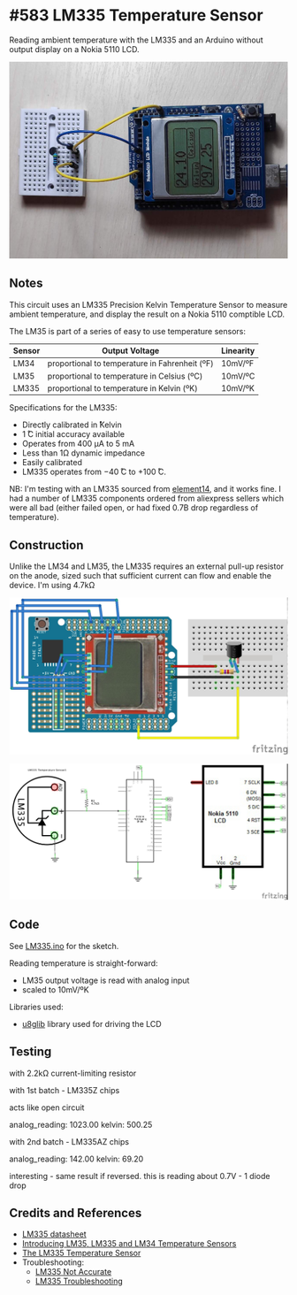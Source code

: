 # #583 LM335 Temperature Sensor

Reading ambient temperature with the LM335 and an Arduino without output display on a Nokia 5110 LCD.

![Build](./assets/LM335_build.jpg?raw=true)

## Notes

This circuit uses an LM335 Precision Kelvin Temperature Sensor to measure ambient temperature,
and display the result on a Nokia 5110 comptible LCD.

The LM35 is part of a series of easy to use temperature sensors:

| Sensor | Output Voltage                                 | Linearity |
|--------|------------------------------------------------|-----------|
| LM34   | proportional to temperature in Fahrenheit (ºF) | 10mV/ºF   |
| LM35   | proportional to temperature in Celsius (ºC)    | 10mV/ºC   |
| LM335  | proportional to temperature in Kelvin (ºK)     | 10mV/ºK   |

Specifications for the LM335:

* Directly calibrated in  ̊Kelvin
* 1 ̊C initial accuracy available
* Operates from 400 μA to 5 mA
* Less than 1Ω dynamic impedance
* Easily calibrated
* LM335 operates from −40 ̊C to +100 ̊C.


NB: I'm testing with an LM335 sourced from [element14](https://sg.element14.com/),
and it works fine. I had a number of LM335 components ordered from aliexpress sellers which were all bad (either failed open, or had fixed 0.7B drop regardless of temperature).

## Construction

Unlike the LM34 and LM35, the LM335 requires an external pull-up resistor on the anode, sized such that sufficient current can flow and enable the device. I'm using 4.7kΩ

![Breadboard](./assets/LM335_bb.jpg?raw=true)

![Schematic](./assets/LM335_schematic.jpg?raw=true)

## Code

See [LM335.ino](./LM335.ino) for the sketch.

Reading temperature is straight-forward:

* LM35 output voltage is read with analog input
* scaled to 10mV/ºK

Libraries used:

* [u8glib](https://github.com/olikraus/U8glib_Arduino) library used for driving the LCD

## Testing

with 2.2kΩ current-limiting resistor

with 1st batch - LM335Z chips

acts like open circuit

analog_reading: 1023.00
kelvin: 500.25


with 2nd batch - LM335AZ chips

analog_reading: 142.00
kelvin: 69.20

interesting - same result if reversed. this is reading about 0.7V - 1 diode drop



## Credits and References

* [LM335 datasheet](https://www.st.com/resource/en/datasheet/lm335.pdf)
* [Introducing LM35, LM335 and LM34 Temperature Sensors](https://randomnerdtutorials.com/arduino-lm35-lm335-lm34-temperature-sensor/)
* [The LM335 Temperature Sensor](http://web.mit.edu/rec/www/workshop/lm335.html)
* Troubleshooting:
  * [LM335 Not Accurate](https://forum.arduino.cc/t/lm335-not-accurate/68029/3)
  * [LM335 Troubleshooting](https://eddiesoft.id.au/LM335%20Troubleshooting.html)
